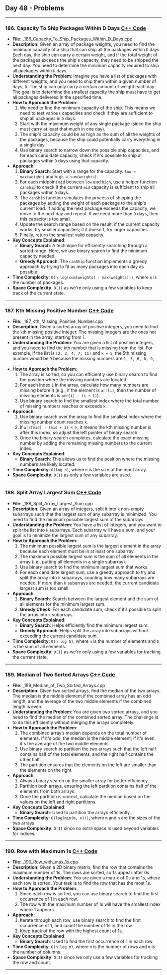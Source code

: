 ## Day 48 - Problems

---

### 186. **Capacity To Ship Packages Within D Days** [C++ Code](./186_Capacity_To_Ship_Packages_Within_D_Days.cpp)
   - **File**: _186_Capacity_To_Ship_Packages_Within_D_Days.cpp
   - **Description**: Given an array of package weights, you need to find the minimum capacity of a ship that can ship all the packages within `D` days. Each day, the ship can carry a certain weight, and if the total weight of the packages exceeds the ship's capacity, they need to be shipped the next day. You need to determine the minimum capacity required to ship all packages within `D` days.
   - **Understanding the Problem**: Imagine you have a list of packages with different weights, and you need to ship them within a given number of days, `D`. The ship can only carry a certain amount of weight each day. The goal is to determine the smallest capacity the ship must have to get all packages delivered in the specified time.
   - **How to Approach the Problem**: 
     1. We need to find the minimum capacity of the ship. This means we need to test various capacities and check if they are sufficient to ship all packages in `D` days.
     2. Start with the maximum weight of any single package (since the ship must carry at least that much in one day).
     3. The ship's capacity could be as high as the sum of all the weights of the packages, because the ship could potentially carry everything in a single day.
     4. Use binary search to narrow down the possible ship capacities, and for each candidate capacity, check if it's possible to ship all packages within `D` days using that capacity.
   - **Approach**: 
     1. **Binary Search**: Start with a range for the capacity: `low = max(weight)` and `high = sum(weights)`.
     2. For each midpoint `mid` between `low` and `high`, use a helper function `canShip` to check if the current `mid` capacity is sufficient to ship all packages within `D` days. 
     3. The `canShip` function simulates the process of shipping the packages by adding the weight of each package to the ship's current load. If adding the next package exceeds the capacity, we move to the next day and repeat. If we need more than `D` days, then this capacity is too small.
     4. Update the search range based on the result: if the current capacity works, try smaller capacities; if it doesn't, try larger capacities.
     5. Finally, return the smallest valid capacity.
   - **Key Concepts Explained**: 
     - **Binary Search**: A technique for efficiently searching through a sorted range. Here, we use binary search to find the minimum capacity needed.
     - **Greedy Approach**: The `canShip` function implements a greedy approach by trying to fit as many packages into each day as possible.
   - **Time Complexity**: `O(n log(sum(weights) - max(weights)))`, where `n` is the number of packages.
   - **Space Complexity**: `O(1)` as we're only using a few variables to keep track of the current state.

---

### 187. **Kth Missing Positive Number** [C++ Code](./187_Kth_Missing_Positive_Number.cpp)
   - **File**: _187_Kth_Missing_Positive_Number.cpp
   - **Description**: Given a sorted array of positive integers, you need to find the `k`th missing positive integer. The missing integers are the ones not present in the array, starting from 1.
   - **Understanding the Problem**: You are given a list of positive integers, and you need to find the `k`th number that is missing from the list. For example, if the list is `[2, 3, 4, 7, 11]` and `k = 5`, the 5th missing number would be `9` because the missing numbers are `1, 5, 6, 8, 9, ...`.
   - **How to Approach the Problem**: 
     1. The array is sorted, so you can efficiently use binary search to find the position where the missing numbers are located.
     2. For each index `i` in the array, calculate how many numbers are missing before it (e.g., if the element is `arr[i]`, then the number of missing elements is `arr[i] - (i + 1)`).
     3. Use binary search to find the smallest index where the total number of missing numbers reaches or exceeds `k`.
   - **Approach**: 
     1. Use binary search over the array to find the smallest index where the missing number count reaches `k`.
     2. If `arr[mid] - (mid + 1) < k`, it means the kth missing number is after this index, so adjust the left pointer of binary search.
     3. Once the binary search completes, calculate the exact missing number by adding the remaining missing numbers to the current index.
   - **Key Concepts Explained**: 
     - **Binary Search**: This allows us to find the position where the missing numbers are likely located.
   - **Time Complexity**: `O(log n)`, where `n` is the size of the input array.
   - **Space Complexity**: `O(1)` as only a few variables are used.

---

### 188. **Split Array Largest Sum** [C++ Code](./188_Split_Array_Largest_Sum.cpp)
   - **File**: _188_Split_Array_Largest_Sum.cpp
   - **Description**: Given an array of integers, split it into `k` non-empty subarrays such that the largest sum of any subarray is minimized. You need to find the minimum possible largest sum of the subarrays.
   - **Understanding the Problem**: You have a list of integers, and you want to split the list into `k` subarrays. Each subarray will have a sum, and your goal is to minimize the largest sum of any subarray.
   - **How to Approach the Problem**: 
     1. The minimum possible largest sum is the largest element in the array because each element must be in at least one subarray.
     2. The maximum possible largest sum is the sum of all elements in the array (i.e., putting all elements in a single subarray).
     3. Use binary search to find the minimum largest sum that works. 
     4. For each candidate largest sum, use a greedy approach to try and split the array into `k` subarrays, counting how many subarrays are needed. If more than `k` subarrays are needed, the current candidate largest sum is too small.
   - **Approach**: 
     1. **Binary Search**: Search between the largest element and the sum of all elements for the minimum largest sum.
     2. **Greedy Check**: For each candidate sum, check if it’s possible to split the array into `k` subarrays.
   - **Key Concepts Explained**: 
     - **Binary Search**: Helps efficiently find the minimum largest sum.
     - **Greedy Approach**: Helps split the array into subarrays without exceeding the current candidate sum.
   - **Time Complexity**: `O(n log S)`, where `n` is the number of elements and `S` is the sum of all elements.
   - **Space Complexity**: `O(1)` as we're only using a few variables for tracking the current state.

---

### 189. **Median of Two Sorted Arrays** [C++ Code](./189_Median_of_Two_Sorted_Arrays.cpp)
   - **File**: _189_Median_of_Two_Sorted_Arrays.cpp
   - **Description**: Given two sorted arrays, find the median of the two arrays. The median is the middle element if the combined array has an odd length, and the average of the two middle elements if the combined length is even.
   - **Understanding the Problem**: You are given two sorted arrays, and you need to find the median of the combined sorted array. The challenge is to do this efficiently without merging the arrays completely.
   - **How to Approach the Problem**: 
     1. The combined array’s median depends on the total number of elements. If it's odd, the median is the middle element; if it's even, it's the average of the two middle elements.
     2. Use binary search to partition the two arrays such that the left half contains half of the total elements, and the right half contains the other half.
     3. The partition ensures that the elements on the left are smaller than the elements on the right.
   - **Approach**: 
     1. Always binary search on the smaller array for better efficiency.
     2. Partition both arrays, ensuring the left partition contains half of the elements from both arrays.
     3. Once the partition is correct, calculate the median based on the values on the left and right partitions.
   - **Key Concepts Explained**: 
     - **Binary Search**: Used to partition the arrays efficiently.
   - **Time Complexity**: `O(log(min(m, n)))`, where `m` and `n` are the sizes of the two arrays.
   - **Space Complexity**: `O(1)` since no extra space is used beyond variables for indices.

---

### 190. **Row with Maximum 1s** [C++ Code](./190_Row_with_max_1s.cpp)
   - **File**: _190_Row_with_max_1s.cpp
   - **Description**: Given a 2D binary matrix, find the row that contains the maximum number of 1s. The rows are sorted, so 1s appear after 0s.
   - **Understanding the Problem**: You are given a matrix of 0s and 1s, where each row is sorted. Your task is to find the row that has the most 1s.
   - **How to Approach the Problem**: 
     1. Since each row is sorted, you can use binary search to find the first occurrence of 1 in each row.
     2. The row with the maximum number of 1s will have the smallest index where 1 appears.
   - **Approach**: 
     1. Iterate through each row, use binary search to find the first occurrence of 1, and count the number of 1s in the row.
     2. Keep track of the row with the highest count of 1s.
   - **Key Concepts Explained**: 
     - **Binary Search**: Used to find the first occurrence of 1 in each row.
   - **Time Complexity**: `O(n log m)`, where `n` is the number of rows and `m` is the number of columns.
   - **Space Complexity**: `O(1)` since we only use a few variables for tracking the row and count.
---